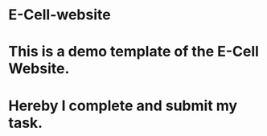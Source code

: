 # E-Cell-website
# This is a demo template of the E-Cell Website.
# Hereby I complete and submit my task.
